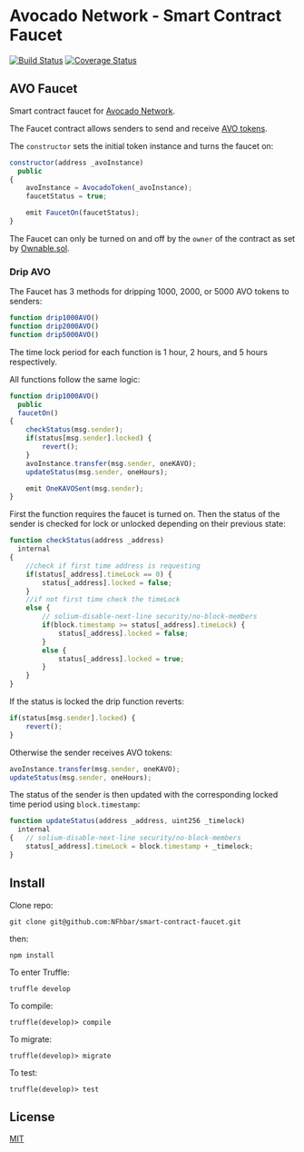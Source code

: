 # Avocado Network - Smart Contract Faucet

<div>

[![Build Status](https://travis-ci.org/NFhbar/smart-contract-faucet.svg?branch=master)](https://travis-ci.org/NFhbar/smart-contract-faucet)
[![Coverage Status](https://coveralls.io/repos/github/NFhbar/smart-contract-faucet/badge.svg?branch=master)](https://coveralls.io/github/NFhbar/smart-contract-faucet?branch=master)

</div>

## AVO Faucet
Smart contract faucet for [Avocado Network](https://github.com/AvocadoNetwork).

The Faucet contract allows senders to send and receive [AVO tokens](https://rinkeby.etherscan.io/address/0x0c8184c21a51cdb7df9e5dc415a6a54b3a39c991).

The ```constructor``` sets the initial token instance and turns the faucet on:
```javascript
constructor(address _avoInstance)
  public
{
    avoInstance = AvocadoToken(_avoInstance);
    faucetStatus = true;

    emit FaucetOn(faucetStatus);
}
```

The Faucet can only be turned on and off by the ```owner``` of the contract as set by [Ownable.sol](./contracts/ownership/Ownable.sol).

### Drip AVO
The Faucet has 3 methods for dripping 1000, 2000, or 5000 AVO tokens to senders:
```javascript
function drip1000AVO()
function drip2000AVO()
function drip5000AVO()
```
The time lock period for each function is 1 hour, 2 hours, and 5 hours respectively.

All functions follow the same logic:
```javascript
function drip1000AVO()
  public
  faucetOn()
{
    checkStatus(msg.sender);
    if(status[msg.sender].locked) {
        revert();
    }
    avoInstance.transfer(msg.sender, oneKAVO);
    updateStatus(msg.sender, oneHours);

    emit OneKAVOSent(msg.sender);
}
```
First the function requires the faucet is turned on. Then the status of the sender is checked for lock or unlocked depending on their previous state:
```javascript
function checkStatus(address _address)
  internal
{
    //check if first time address is requesting
    if(status[_address].timeLock == 0) {
        status[_address].locked = false;
    }
    //if not first time check the timeLock
    else {
        // solium-disable-next-line security/no-block-members
        if(block.timestamp >= status[_address].timeLock) {
            status[_address].locked = false;
        }
        else {
            status[_address].locked = true;
        }
    }
}
```
If the status is locked the drip function reverts:
```javascript
if(status[msg.sender].locked) {
    revert();
}
```
Otherwise the sender receives AVO tokens:
```javascript
avoInstance.transfer(msg.sender, oneKAVO);
updateStatus(msg.sender, oneHours);
```
The status of the sender is then updated with the corresponding locked time period using ```block.timestamp```:
```javascript
function updateStatus(address _address, uint256 _timelock)
  internal
{   // solium-disable-next-line security/no-block-members
    status[_address].timeLock = block.timestamp + _timelock;
}
```

## Install
Clone repo:
```
git clone git@github.com:NFhbar/smart-contract-faucet.git
```
then:
```
npm install
```
To enter Truffle:
```
truffle develop
```
To compile:
```
truffle(develop)> compile
```
To migrate:
```
truffle(develop)> migrate
```
To test:
```
truffle(develop)> test
```

## License
[MIT](./LICENSE.md)
